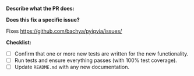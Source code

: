 **Describe what the PR does:**

**Does this fix a specific issue?**

Fixes https://github.com/bachya/pyiqvia/issues/<ISSUE ID>

**Checklist:**

- [ ] Confirm that one or more new tests are written for the new functionality.
- [ ] Run tests and ensure everything passes (with 100% test coverage).
- [ ] Update `README.md` with any new documentation.
